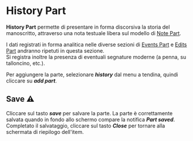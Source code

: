 # History Part
**History Part** permette di presentare in forma discorsiva la storia del manoscritto, attraverso una nota testuale libera sul modello di [Note Part](Note_Part.md).

I dati registrati in forma analitica nelle diverse sezioni di [Events Part](Events_Part.md) e [Edits Part](Edits_Part.md) andranno ripetuti in questa sezione.  
Si registra inoltre la presenza di eventuali segnature moderne (a penna, su talloncino, etc.).  

Per aggiungere la parte, selezionare **_history_** dal menu a tendina, quindi cliccare su **_add part_**.

## Save ⚠️ 
Cliccare sul tasto **_save_** per salvare la parte.
La parte è correttamente salvata quando in fondo allo schermo compare la notifica **_Part saved_**.  
Completato il salvataggio, cliccare sul tasto **_Close_** per tornare alla schermata di riepilogo dell'item.
